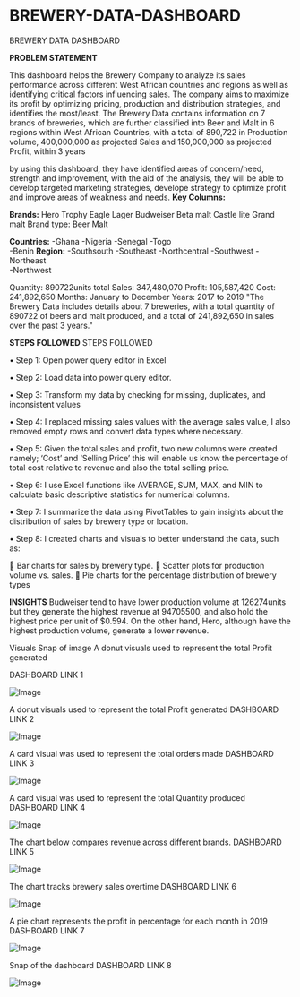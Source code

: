 # BREWERY-DATA-DASHBOARD
 BREWERY DATA DASHBOARD



**PROBLEM STATEMENT**

This dashboard helps the Brewery Company to analyze its sales performance across different West African countries and regions as well as identifying critical factors influencing sales. The company aims to maximize its profit by optimizing pricing, production and distribution strategies, and identifies the most/least. The Brewery Data contains information on 7 brands of breweries, which are further classified into Beer and Malt in 6 regions within West African Countries, with a total of 890,722 in Production volume, 400,000,000 as projected Sales and 150,000,000 as projected Profit, within 3 years

by using this dashboard, they have identified areas of concern/need, strength and improvement, with the aid of the analysis, they will be able to develop targeted marketing strategies, develope strategy to optimize profit and improve areas of weakness and needs. 
**Key Columns:**

**Brands:**
Hero
Trophy 
Eagle Lager 
Budweiser 
Beta malt 
Castle lite 
Grand malt
Brand type: 
Beer 
Malt

**Countries:** 
-Ghana 
-Nigeria 
-Senegal 
-Togo  
	-Benin 
**Region:** 
-Southsouth 
-Southeast 
-Northcentral 
-Southwest 
-Northeast  
-Northwest

Quantity: 890722units total 
Sales: 347,480,070
Profit: 105,587,420
Cost: 241,892,650
Months: January to December
Years: 2017 to 2019
"The Brewery Data includes details about 7 breweries, with a total quantity of 890722 of beers and malt produced, and a total of 241,892,650 in sales over the past 3 years."


**STEPS FOLLOWED**
STEPS FOLLOWED

•	Step 1: Open power query editor in Excel

•	Step 2: Load data into power query editor.

•	Step 3: Transform my data by checking for missing, duplicates, and inconsistent values

•	Step 4: I replaced missing sales values with the average sales value, I also removed empty rows and convert data types where necessary.

•	Step 5: Given the total sales and profit, two new columns were created namely; ‘Cost’ and ‘Selling Price’ this will enable us know the percentage of total cost relative to revenue and also the total selling price.

•	Step 6: I use Excel functions like AVERAGE, SUM, MAX, and MIN to calculate basic descriptive statistics for numerical columns.

•	Step 7: I summarize the data using PivotTables to gain insights about the distribution of sales by brewery type or location.

•	Step 8: I created charts and visuals to better understand the data, such as:

	Bar charts for sales by brewery type.
	Scatter plots for production volume vs. sales.
	Pie charts for the percentage distribution of brewery types

**INSIGHTS**
Budweiser tend to have lower production volume at 126274units but they generate the highest revenue at 94705500, and also hold the highest price per unit of $0.594. On the other hand, Hero, although have the highest production volume, generate a lower revenue.

Visuals
Snap of image
A donut visuals used to represent the total Profit generated

DASHBOARD LINK 1

![Image](https://github.com/user-attachments/assets/a9331b35-8a28-47b4-831a-ba25da8a568e)


A donut visuals used to represent the total Profit generated
DASHBOARD LINK 2

![Image](https://github.com/user-attachments/assets/0ff6c318-ca7e-49ba-a0d2-1bd9c83bed24)

A card visual was used to represent the total orders made
DASHBOARD LINK 3

![Image](https://github.com/user-attachments/assets/30a42640-f1ca-4ff9-9229-7b20f10e093f)

A card visual was used to represent the total Quantity produced
DASHBOARD LINK 4

![Image](https://github.com/user-attachments/assets/206c6916-3c01-4433-be1f-8119e2c2cfc2)

The chart below compares revenue across different brands.
DASHBOARD LINK 5

![Image](https://github.com/user-attachments/assets/71cb73fc-9f9d-4e10-95f4-908a5f73e6e1)

The chart tracks brewery sales overtime
DASHBOARD LINK 6

![Image](https://github.com/user-attachments/assets/c769a8fa-d63b-4fe0-9983-68d160fbbf01)

A pie chart represents the profit in percentage for each month in 2019
DASHBOARD LINK 7

![Image](https://github.com/user-attachments/assets/ec3fc614-0b2b-4c75-afa2-3b4b868374e2)

Snap of the dashboard
DASHBOARD LINK 8

![Image](https://github.com/user-attachments/assets/df6530cb-282e-45b2-a017-50627cf5a205)








